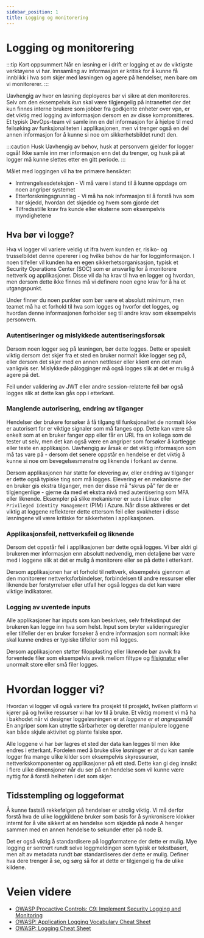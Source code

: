 ```yaml
---
sidebar_position: 1
title: Logging og monitorering
---
```


# Logging og monitorering
:::tip Kort oppsummert
Når en løsning er i drift er logging et av de viktigste verktøyene vi har. Innsamling av informasjon er kritisk for å kunne få innblikk i hva som skjer med løsningen og agere på hendelser, men bare om vi monitorerer. 
:::

Uavhengig av hvor en løsning deployeres bør vi sikre at den monitoreres. Selv om den eksempelvis _kun_ skal være tilgjengelig på intranettet der det kun finnes interne brukere som jobber fra godkjente enheter over vpn, er det viktig med logging av informasjon dersom en av disse kompromitteres. Et typisk DevOps-team vil samle inn en del informasjon for å hjelpe til med feilsøking av funksjonaliteten i applikasjonen, men vi trenger også en del annen informasjon for å kunne si noe om sikkerhetsbildet rundt den. 

:::caution Husk
Uavhengig av behov, husk at personvern gjelder for logger også! Ikke samle inn mer informasjon enn det du trenger, og husk på at logger må kunne slettes etter en gitt periode. 
:::

Målet med loggingen vil ha tre primære hensikter: 
* Inntrengelsesdeteksjon - Vi må være i stand til å kunne oppdage om noen angriper systemet
* Etterforskningsgrunnlag - Vi må ha nok informasjon til å forstå hva som har skjedd, hvordan det skjedde og hvem som gjorde det 
* Tilfredsstille krav fra kunde eller eksterne som eksempelvis myndighetene

## Hva bør vi logge? 
Hva vi logger vil variere veldig ut ifra hvem kunden er, risiko- og trusselbildet denne opererer i og hvilke behov de har for logginformasjon. I noen tilfeller vil kunden ha en egen sikkerhetsorganisasjon, typisk et Security Operations Center (SOC) som er ansvarlig for å monitorere nettverk og applikasjoner. Disse vil da ha krav til hva en logger og hvordan, men dersom dette ikke finnes må vi definere noen egne krav for å ha et utgangspunkt. 

Under finner du noen punkter som bør være et absolutt minimum, men teamet må ha et forhold til hva som logges og hvorfor det logges, og hvordan denne informasjonen forholder seg til andre krav som eksempelvis personvern.

### Autentiseringer og mislykkede autentiseringsforsøk
Dersom noen logger seg på løsningen, bør dette logges. Dette er spesielt viktig dersom det skjer fra et sted en bruker normalt ikke logger seg på, eller dersom det skjer med en annen nettleser eller klient enn det man vanligvis ser. 
Mislykkede pålogginger må også logges slik at det er mulig å agere på det. 

Feil under validering av JWT eller andre session-relaterte feil bør også logges slik at dette kan gås opp i etterkant. 

### Manglende autorisering, endring av tilganger
Hendelser der brukere forsøker å få tilgang til funksjonalitet de normalt ikke er autorisert for er viktige signaler som må fanges opp. Dette kan være så enkelt som at en bruker fanger opp eller får en URL fra en kollega som de tester ut selv, men det kan også være en angriper som forsøker å kartlegge eller teste en applikasjon. Uavhengig av årsak er det viktig informasjon som må tas vare på - dersom det senere oppstår en hendelse er det viktig å kunne si noe om bevegelsesmønstre og liknende i forkant av denne. 

Dersom applikasjonen har støtte for elevering av, eller endring av tilganger er dette også typiske ting som må logges. Elevering er en mekanisme der en bruker gis ekstra tilganger, men der disse må "skrus på" før de er tilgjengenlige - gjerne da med et ekstra nivå med autentisering som MFA eller liknende. Eksempler på slike mekanismer er `sudo` i Linux eller `Privileged Identity Management` (PIM) i Azure. Når disse aktiveres er det viktig at loggene reflekterer dette ettersom feil eller svakheter i disse løsningene vil være kritiske for sikkerheten i applikasjonen. 

### Applikasjonsfeil, nettverksfeil og liknende
Dersom det oppstår feil i applikasjonen bør dette også logges. Vi bør aldri gi brukeren mer informasjon enn absolutt nødvendig, men detaljene bør være med i loggene slik at det er mulig å monitorere eller se på dette i etterkant. 

Dersom applikasjonen har et forhold til nettverk, eksempelvis gjennom at den monitorerer nettverksforbindelser, forbindelsen til andre ressurser eller liknende bør forstyrrelser eller utfall her også logges da det kan være viktige indikatorer. 

### Logging av uventede inputs
Alle applikasjoner har inputs som kan beskrives, selv fritekstinput der brukeren kan legge inn hva som helst. Input som bryter valideringsregler eller tilfeller der en bruker forsøker å endre informasjon som normalt ikke skal kunne endres er typiske tilfeller som må logges. 

Dersom applikasjonen støtter filopplasting eller liknende bør avvik fra forventede filer som eksempelvis avvik mellom filtype og [filsignatur](https://en.wikipedia.org/wiki/List_of_file_signatures) eller unormalt store eller små filer logges. 

# Hvordan logger vi? 
Hvordan vi logger vil også variere fra prosjekt til prosjekt, hvilken platform vi kjører på og hvilke ressurser vi har lov til å bruke. Et viktig moment vi må ha i bakhodet når vi designer loggeløsningen er at _loggene er et angrepsmål!_ En angriper som kan utnytte sårbarheter og deretter manipulere loggene kan både skjule aktivitet og plante falske spor. 

Alle loggene vi har bør lagres et sted der data kan legges til men ikke endres i etterkant. Fordelen med å bruke slike løsninger er at du kan samle logger fra mange ulike kilder som eksempelvis skyressurser, nettverkskomponenter og applikasjoner på ett sted. Dette kan gi deg innsikt i flere ulike dimensjoner når du ser på en hendelse som vil kunne være nyttig for å forstå helheten i det som skjer. 

## Tidsstempling og loggeformat
Å kunne fastslå rekkefølgen på hendelser er utrolig viktig. Vi må derfor forstå hva de ulike loggkildene bruker som basis for å synkronisere klokker internt for å vite sikkert at en hendelse som skjedde på node A henger sammen med en annen hendelse to sekunder etter på node B. 

Det er også viktig å standardisere på loggformatene der dette er mulig. Mye logging er sentrert rundt selve loggmeldingen som typisk er tekstbasert, men alt av metadata rundt bør standardiseres der dette er mulig. Definer hva dere trenger å se, og sørg så for at dette er tilgjengelig fra de ulike kildene. 

# Veien videre
* [OWASP Procactive Controls: C9: Implement Security Logging and Monitoring](https://owasp.org/www-project-proactive-controls/v4/en/c9-security-logging-and-monitoring.html)
* [OWASP: Application Logging Vocabulary Cheat Sheet](https://cheatsheetseries.owasp.org/cheatsheets/Logging_Vocabulary_Cheat_Sheet.html)
* [OWASP: Logging Cheat Sheet](https://cheatsheetseries.owasp.org/cheatsheets/Logging_Cheat_Sheet.html)